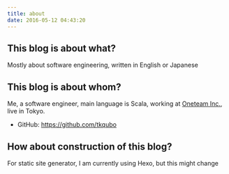 ```yaml
---
title: about
date: 2016-05-12 04:43:20
---
```


## This blog is about what?

Mostly about software engineering, written in English or Japanese

## This blog is about whom?

Me, a software engineer, main language is Scala, working at [Oneteam Inc.](https://one-team.com/), live in Tokyo.

- GitHub: https://github.com/tkqubo

## How about construction of this blog?

For static site generator, I am currently using Hexo, but this might change
